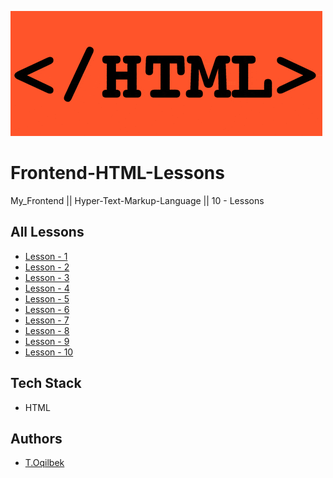 ![Frontend-HTML-Lessons](./lesson-1/img/html-gif.gif)
# Frontend-HTML-Lessons
My_Frontend || Hyper-Text-Markup-Language || 10 - Lessons

## All Lessons
 - [Lesson - 1](https://github.com/tolqinov-o/Frontend-HTML-Lessons/tree/main/lesson-1)
 - [Lesson - 2](https://github.com/tolqinov-o/Frontend-HTML-Lessons/tree/main/lesson-2)
 - [Lesson - 3](https://github.com/tolqinov-o/Frontend-HTML-Lessons/tree/main/lesson-3)
 - [Lesson - 4](https://github.com/tolqinov-o/Frontend-HTML-Lessons/tree/main/lesson-4)
 - [Lesson - 5](https://github.com/tolqinov-o/Frontend-HTML-Lessons/tree/main/lesson-5)
 - [Lesson - 6](https://github.com/tolqinov-o/Frontend-HTML-Lessons/tree/main/lesson-6)
 - [Lesson - 7](https://github.com/tolqinov-o/Frontend-HTML-Lessons/tree/main/lesson-7)
 - [Lesson - 8](https://github.com/tolqinov-o/Frontend-HTML-Lessons/tree/main/lesson-8)
 - [Lesson - 9](https://github.com/tolqinov-o/Frontend-HTML-Lessons/tree/main/lesson-9)
 - [Lesson - 10](https://github.com/tolqinov-o/Frontend-HTML-Lessons/tree/main/lesson-10)


## Tech Stack

- HTML

## Authors

- [T.Oqilbek](https://www.github.com/tolqinov-o)
